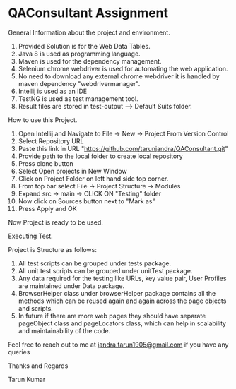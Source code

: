 # QAConsultant Assignment

General Information about the project and environment.

1. Provided Solution is for the Web Data Tables.
2. Java 8 is used as programming language.
3. Maven is used for the dependency management.
4. Selenium chrome webdriver is used for automating the web application.
5. No need to download any external chrome webdriver it is handled by maven dependency "webdrivermanager".
6. Intellij is used as an IDE
7. TestNG is used as test management tool.
8. Result files are stored in test-output --> Default Suits folder.

How to use this Project.

1. Open Intellij and Navigate to File -> New ->  Project From Version Control
2. Select Repository URL
3. Paste this link in URL "https://github.com/tarunjandra/QAConsultant.git"
4. Provide path to the local folder to create local repository
5. Press clone button
6. Select Open projects in New Window
7. Click on Project Folder on left hand side top corner.
8. From top bar select File -> Project Structure -> Modules 
9. Expand src -> main -> CLICK ON "Testing" folder
10. Now click on Sources button next to "Mark as"
11. Press Apply and OK

Now Project is ready to be used.

Executing Test.

Project is Structure as follows:
1. All test scripts can be grouped under tests package.
2. All unit test scripts can be grouped under unitTest package.
3. Any data required for the testing like URLs, key value pair, User Profiles are maintained under Data package.
4. BrowserHelper class under browserHelper package contains all the methods which can be reused again and again across the page objects and scripts.
5. In future if there are more web pages they should have separate pageObject class and pageLocators class, which can help in scalability and maintainability of the code.

Feel free to reach out to me at jandra.tarun1905@gmail.com if you have any queries

Thanks and Regards

Tarun Kumar

